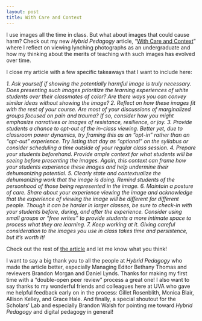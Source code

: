 ```yaml
---
layout: post
title: With Care and Context
---
```


I use images all the time in class. But what about images that could cause harm? Check out my new _Hybrid Pedagogy_ article, “[With Care and Context](https://hybridpedagogy.org/with-care-and-context/)” where I reflect on viewing lynching photographs as an undergraduate and how my thinking about the merits of teaching with such images has evolved over time.

I close my article with a few specific takeaways that I want to include here:

<i>
1. Ask yourself if showing the potentially harmful image is truly necessary. Does presenting such images prioritize the learning experiences of white students over their classmates of color? Are there ways you can convey similar ideas without showing the image?
2. Reflect on how these images fit with the rest of your course. Are most of your discussions of marginalized groups focused on pain and trauma? If so, consider how you might emphasize narratives or images of resistance, resilience, or joy.
3. Provide students a chance to opt-out of the in-class viewing. Better yet, due to classroom power dynamics, try framing this as an “opt-in” rather than an “opt-out” experience. Try listing that day as “optional” on the syllabus or consider scheduling a time outside of your regular class session.
4. Prepare your students beforehand. Provide ample context for what students will be seeing before presenting the images. Again, this context can frame how your students experience these images and help undermine their dehumanizing potential.
5. Clearly state and contextualize the dehumanizing work that the image is doing. Remind students of the personhood of those being represented in the image.
6. Maintain a posture of care. Share about your experience viewing the image and acknowledge that the experience of viewing the image will be different for different people. Though it can be harder in larger classes, be sure to check-in with your students before, during, and after the experience. Consider using small groups or “free writes” to provide students a more intimate space to process what they are learning.
7. Keep working at it. Giving careful consideration to the images you use in class takes time and persistence, but it’s worth it!
</i>

Check out the rest of [the article](https://hybridpedagogy.org/with-care-and-context/) and let me know what you think!

I want to say a big thank you to all the people at _Hybrid Pedagogy_ who made the article better, especially Managing Editor Bethany Thomas and reviewers Brandon Morgan and Daniel Lynds. Thanks for making my first time with a “double-open peer review” process a great one! I also want to say thanks to my wonderful friends and colleagues here at UVA who gave me helpful feedback early on in the process: Gillet Rosenblith, Monica Blair, Allison Kelley, and Grace Hale. And finally, a special shoutout for the Scholars’ Lab and especially Brandon Walsh for pointing me toward _Hybrid Pedagogy_ and digital pedagogy in general!
